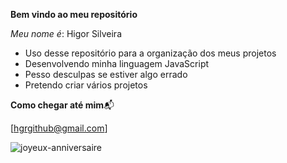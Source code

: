 **Bem vindo ao meu repositório**

_Meu nome é_: Higor Silveira

- Uso desse repositório para a organização dos meus projetos
- Desenvolvendo minha linguagem JavaScript
- Pesso desculpas se estiver algo errado
- Pretendo criar vários projetos

**Como chegar até mim**📬

[hgrgithub@gmail.com]




![joyeux-anniversaire](https://github.com/HgrZx/HgrZx/assets/137738843/553f70ff-013e-4b3e-a975-fca7b1230cfb)

